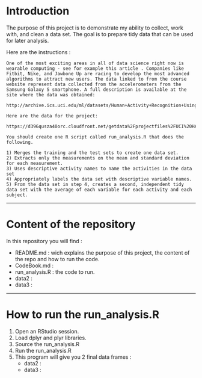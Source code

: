 # Introduction

The purpose of this project is to demonstrate my ability to collect, work with, and clean a data set. 
The goal is to prepare tidy data that can be used for later analysis. 

Here are the instructions :

    One of the most exciting areas in all of data science right now is wearable computing - see for example this article . Companies like Fitbit, Nike, and Jawbone Up are racing to develop the most advanced algorithms to attract new users. The data linked to from the course website represent data collected from the accelerometers from the Samsung Galaxy S smartphone. A full description is available at the site where the data was obtained:

    http://archive.ics.uci.edu/ml/datasets/Human+Activity+Recognition+Using+Smartphones

    Here are the data for the project:

    https://d396qusza40orc.cloudfront.net/getdata%2Fprojectfiles%2FUCI%20HAR%20Dataset.zip

    You should create one R script called run_analysis.R that does the following.

    1) Merges the training and the test sets to create one data set.
    2) Extracts only the measurements on the mean and standard deviation for each measurement.
    3) Uses descriptive activity names to name the activities in the data set
    4) Appropriately labels the data set with descriptive variable names.
    5) From the data set in step 4, creates a second, independent tidy data set with the average of each variable for each activity and each subject.

-----------------------------------------------------------

# Content of the repository

In this repository you will find :
- README.md : wich explains the purpose of this project, the content of the repo and how to run the code.
- CodeBook.md : 
- run_analysis.R : the code to run.
- data2 :
- data3 :

-----------------------------------------------------------

# How to run the run_analysis.R

1. Open an RStudio session.
2. Load dplyr and plyr libraries.
3. Source the run_analysis.R
4. Run the run_analysis.R
5. This program will give you 2 final data frames :
    * data2 :
    * data3 :


